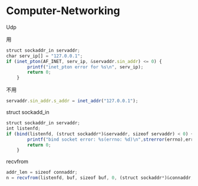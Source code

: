 # Computer-Networking

Udp

用
```javascript
struct sockaddr_in servaddr;
char serv_ip[] = "127.0.0.1";
if (inet_pton(AF_INET, serv_ip, &servaddr.sin_addr) <= 0) {
		printf("inet_pton error for %s\n", serv_ip);
		return 0;
	}
```

不用
```javascript
servaddr.sin_addr.s_addr = inet_addr("127.0.0.1");
```

struct sockadd_in
```javascript
struct sockaddr_in servaddr;
int listenfd;
if (bind(listenfd, (struct sockaddr*)&servaddr, sizeof servaddr) < 0) {//struct sockaddr_in conver to struct sockaddr
		printf("bind socket error: %s(errno: %d)\n",strerror(errno),errno);
		return 0;
	}
```

recvfrom
```javascript
addr_len = sizeof connaddr;
n = recvfrom(listenfd, buf, sizeof buf, 0, (struct sockaddr*)&connaddr, &addr_len);
```
